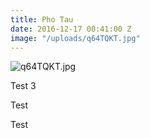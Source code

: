 ```yaml
---
title: Pho Tau
date: 2016-12-17 00:41:00 Z
image: "/uploads/q64TQKT.jpg"
---
```


![q64TQKT.jpg](/uploads/q64TQKT.jpg)

Test 3

Test

Test